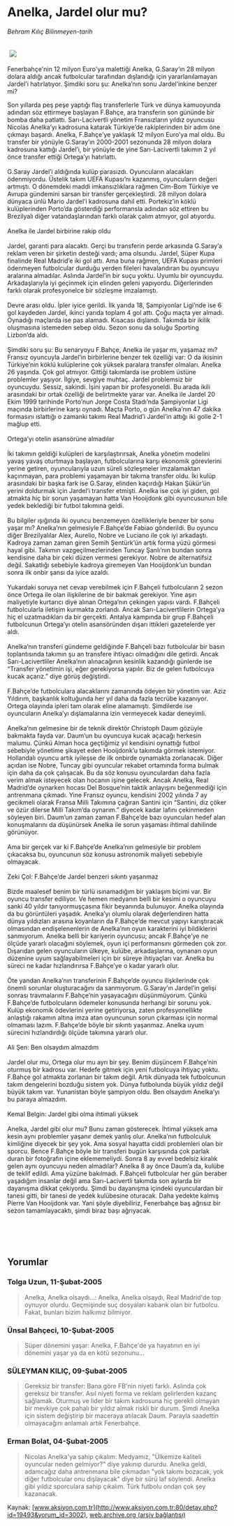 # Anelka, Jardel olur mu?

*Behram Kılıç Bilinmeyen-tarih*

<div>
 <font>
  <img border="0" height="1" src="/web/20050317005341im_/http://www.aksiyon.com.tr/images/blank.gif"/>
 </font>
 <font class="content">
  <p>
   <img border="0" hspace="5" src="http://web.archive.org/web/20050317005341im_/http://www.aksiyon.com.tr/resim/531/66.jpg" vspace="5"/>
  </p>
 </font>
 <font class="content">
  Fenerbahçe'nin 12 milyon Euro'ya malettiği Anelka, G.Saray’ın 28 milyon dolara aldığı ancak futbolcular tarafından dışlandığı için yararlanılamayan Jardel'i hatırlatıyor. Şimdiki soru şu: Anelka’nın sonu Jardel’inkine benzer mi?
 </font>
 <br/>
 <p>
  <font class="content">
   Son yıllarda peş peşe yaptığı flaş transferlerle Türk ve dünya kamuoyunda adından söz ettirmeye başlayan F.Bahçe, ara transferin son gününde bir bomba daha patlattı. Sarı-Lacivertli yönetim Fransızların yıldız oyuncusu Nicolas Anelka’yı kadrosuna katarak Türkiye’de rakiplerinden bir adım öne çıkmayı başardı. Anelka, F.Bahçe’ye yaklaşık 12 milyon Euro’ya mal oldu. Bu transfer bir yönüyle G.Saray’ın 2000-2001 sezonunda 28 milyon dolara kadrosuna kattığı Jardel’i, bir yönüyle de yine Sarı-Lacivertli takımın 2 yıl önce transfer ettiği Ortega’yı hatırlattı.
   <br>
    <br>
     G.Saray Jardel’i aldığında kulüp parasızdı. Oyuncuların alacakları ödenmiyordu. Üstelik takım UEFA Kupası’nı kazanmış, oyuncuların değeri artmıştı. O dönemdeki maddi imkansızlıklara rağmen Cim-Bom Türkiye ve Avrupa gündemini sarsan bir transfer gerçekleştirdi. 28 milyon dolara dünyaca ünlü Mario Jardel’i kadrosuna dahil etti. Portekiz’in köklü kulüplerinden Porto’da gösterdiği performansla adından söz ettiren bu Brezilyalı diğer vatandaşlarından farklı olarak çalım atmıyor, gol atıyordu.
     <br>
      <br>
       Anelka ile Jardel birbirine rakip oldu
       <br/>
       <br/>
       Jardel, garanti para alacaktı. Gerçi bu transferin perde arkasında G.Saray’a reklam veren bir şirketin desteği vardı; ama olsundu. Jardel, Süper Kupa finalinde Real Madrid’e iki gol attı. Ama buna rağmen, UEFA Kupası primleri ödenmeyen futbolcular durduğu yerden fileleri havalandıran bu oyuncuyu aralarına almadılar. Aslında Jardel’in bir suçu yoktu. Uyumlu bir oyuncuydu. Arkadaşlarıyla iyi geçinmek için elinden geleni yapıyordu. Diğerlerinden farklı olarak profesyonelce bir sözleşme imzalamıştı.
       <br/>
       <br/>
       Devre arası oldu. İpler iyice gerildi. İlk yarıda 18, Şampiyonlar Ligi’nde ise 6 gol kaydeden Jardel, ikinci yarıda toplam 4 gol attı. Çoğu maçta yer almadı. Oynadığı maçlarda ise pas alamadı. Kısacası dışlandı. Takımda bir ikilik oluşmasına istemeden sebep oldu. Sezon sonu da soluğu Sporting Lizbon’da aldı.
       <br/>
       <br/>
       Şimdiki soru şu: Bu senaryoyu F.Bahçe, Anelka ile yaşar mı, yaşamaz mı? Fransız oyuncuyla Jardel’in birbirlerine benzer tek özelliği var: O da ikisinin Türkiye’nin köklü kulüplerine çok yüksek paralara transfer olmaları. Anelka 26 yaşında. Çok gol atmıyor. Gittiği takımlarda ise problem üstüne problemler yaşıyor. İlgiye, sevgiye muhtaç. Jardel problemsiz bir oyuncuydu. Sessiz, sakindi. İşini yapan bir profesyoneldi. Bu arada ikili arasındaki bir ortak özelliği de belirtmekte yarar var. Anelka ile Jardel 20 Ekim 1999 tarihinde Porto’nun Jorge Costa Stadı’nda Şampiyonlar Ligi maçında birbirlerine karşı oynadı. Maçta Porto, o gün Anelka’nın 47 dakika formasını ıslattığı o zamanki takımı Real Madrid’i Jardel’in attığı iki golle 2-1 mağlup etti.
       <br/>
       <br/>
       Ortega’yı otelin asansörüne almadılar
       <br/>
       <br/>
       İki takımın geldiği kulüpleri de karşılaştırırsak, Anelka yönetim modelini yavaş yavaş oturtmaya başlayan, futbolcularına karşı ekonomik görevlerini yerine getiren, oyuncularıyla uzun süreli sözleşmeler imzalamaktan kaçınmayan, para problemi yaşamayan bir takıma transfer oldu. İki kulüp arasındaki bir başka fark ise G.Saray, elinden kaçırdığı Hakan Şükür’ün yerini doldurmak için Jardel’i transfer etmişti. Anelka ise çok iyi giden, gol atmakta hiç bir sorun yaşamayan hatta Van Hooijdonk gibi oyuncusunun bile yedek beklediği bir futbol takımına geldi.
       <br/>
       <br/>
       Bu bilgiler ışığında iki oyuncu benzemeyen özellikleriyle benzer bir sonu yaşar mı? Anelka’nın gelmesiyle F.Bahçe’de Fabiao gönderildi. Bu oyuncu diğer Brezilyalılar Alex, Aurelio, Nobre ve Luciano ile çok iyi arkadaştı. Kadroya zaman zaman giren Semih Şentürk’ün artık forma yüzü görmesi hayal gibi. Takımın vazgeçilmezlerinden Tuncay Şanlı’nın bundan sonra kendisine daha bir çeki düzen vermesi gerekiyor. Nobre de alternatifsiz değil. Sakatlığı sebebiyle kadroya giremeyen Van Hooijdonk’un bundan sonra ilk onbir şansı da iyice azaldı.
       <br/>
       <br/>
       Yukardaki soruya net cevap verebilmek için F.Bahçeli futbolcuların 2 sezon önce Ortega ile olan ilişkilerine de bir bakmak gerekiyor. Yine aşırı maliyetiyle kurtarıcı diye alınan Ortega’nın çekingen yapısı vardı. F.Bahçeli futbolcularla iletişim kurmakta zorlandı. Ancak Sarı-Lacivertlilerin Ortega’ya hiç el uzatmadıkları da bir gerçekti. Antalya kampında bir grup F.Bahçeli futbolcunun Ortega’yı otelin asansöründen dışarı ittikleri gazetelerde yer aldı.
       <br/>
       <br/>
       Anelka’nın transferi gündeme geldiğinde F.Bahçeli bazı futbolcular bir basın toplantısında takımın şu an transfere ihtiyacı olmadığını dile getirdi. Ancak Sarı-Lacivertliler Anelka’nın alınacağının kesinlik kazandığı günlerde ise “Transfer yönetimin işi, eğer gerekiyorsa yapılır. Biz de gelen futbolcuya kucak açarız.” diye görüş değiştirdi.
       <br/>
       <br/>
       F.Bahçe’de futbolculara alacaklarını zamanında ödeyen bir yönetim var. Aziz Yıldırım, başkanlık koltuğunda her yıl daha da fazla tecrübe kazanıyor. Ortega olayında ipleri tam olarak eline alamamıştı. Şimdilerde ise oyuncuların Anelka’yı dışlamalarına izin vermeyecek kadar deneyimli.
       <br/>
       <br/>
       Anelka’nın gelmesine bir de teknik direktör Christoph Daum gözüyle bakmakta fayda var. Daum’un bu oyuncuya kucak açacağı herkesin malumu. Çünkü Alman hoca geçtiğimiz yıl kendisini oynattığı futbol sebebiyle yönetime şikayet eden Hooijdonk’u takımda görmek istemiyor. Hollandalı oyuncu artık iyileşse de ilk onbirde oynamakta zorlanacak. Diğer açıdan ise Nobre, Tuncay gibi oyuncular rekabet ortamında forma bulmak için daha da çok çalışacak. Bu da söz konusu oyunculardan daha fazla verim almak isteyecek olan hocanın işine gelecek. Ancak Anelka, Real Madrid’de oynarken hocası Del Bosque’nin taktik anlayışını beğenmediği için antrenmana çıkmadı. Yine Fransız oyuncu, kendisini 2002 yılında 7 ay gecikmeli olarak Fransa Milli Takımına çağıran Santini için “Santini, diz çöker ve özür dilerse Milli Takım’da oynarım.” diyecek kadar lafını çekinmeden söyleyen biri. Daum’un zaman zaman F.Bahçe’de bazı oyuncuları hedef alan konuşmalarını da düşünürsek Anelka ile sorun yaşaması ihtimal dahilinde görünüyor.
       <br/>
       <br/>
       Ama bir gerçek var ki F.Bahçe’de Anelka’nın gelmesiyle bir problem çıkacaksa bu, oyuncunun söz konusu astronomik maliyeti sebebiyle olmayacak.
       <br/>
       <br/>
       Zeki Çol: F.Bahçe’de Jardel benzeri sıkıntı yaşanmaz
       <br/>
       <br/>
       Bizde maalesef benim bir türlü ısınamadığım bir yaklaşım biçimi var. Bir oyuncu transfer ediliyor. Ve hemen medyanın belli bir kesimi o oyuncuyu sanki 40 yıldır tanıyormuşçasına fikir beyanında bulunuyor. Anelka olayında da bu görüntüleri yaşadık. Anelka’yı olumlu olarak değerlendiren hatta dünya yıldızları arasına koyanların da F.Bahçe’de mevcut yapıyı karıştıracak olmasından endişelenenlerin de Anelka’nın oyun karakterini iyi bildiklerini sanmıyorum. Anelka belli bir kariyerin oyuncusu; ancak F.Bahçe’ye ne ölçüde yararlı olacağını söylemek, oyun içi performansını görmeden çok zor. Dışarıdan gelen oyuncuların ülkeye, kulübe, arkadaşlarına, oynanan oyun düzenine uyum sağlayabilmeleri için bir süreye ihtiyaçları var. Anelka bu süreci ne kadar hızlandırırsa F.Bahçe’ye o kadar yararlı olur.
       <br/>
       <br/>
       Öte yandan Anelka’nın transferinin F.Bahçe’de oyuncu ilişkilerinde çok önemli sorunlar oluşturacağını da sanmıyorum. G.Saray’ın Jardel’in gelişi sonrası travmalarını F.Bahçe’nin yaşayacağını düşünmüyorum. Çünkü F.Bahçe’de futbolcuların ödemeler konusunda herhangi bir sorunu yok. Kulüp ekonomik ödevlerini yerine getiriyorsa, zaten profesyonellikte anlaştığı rakamın altına imza atan oyuncunun sorun çıkarması için normal olmaması lazım. F.Bahçe’de böyle bir sıkıntı yaşanmaz. Anelka uyum sürecini hızlandırdığı ölçüde takımına yararlı olur.
       <br/>
       <br/>
       Ali Şen: Ben olsaydım almazdım
       <br/>
       <br/>
       Jardel olur mu, Ortega olur mu ayrı bir şey. Benim düşüncem F.Bahçe’nin oturmuş bir kadrosu var. Hedefe gitmek için yeni futbolcuya ihtiyaç yoktu. F.Bahçe gol atmakta zorlanan bir takım değil. Artık dünyada tek futbolcunun takım dengelerini bozduğu sistem yok. Dünya futbolunda büyük yıldız değil büyük takım var. Yunanistan böyle şampiyon oldu. Ben olsaydım Anelka’yı bu paraya almazdım.
       <br/>
       <br/>
       Kemal Belgin: Jardel gibi olma ihtimali yüksek
       <br/>
       <br/>
       Anelka, Jardel gibi olur mu? Bunu zaman gösterecek. İhtimal yüksek ama kesin aynı problemler yaşanır demek yanlış olur. Anelka’nın futbolculuk kimliğine diyecek bir şey yok. Ama sosyal hayatta ciddi problemleri olan bir sporcu. Bence F.Bahçe böyle bir transferi bugün karşısında çok parlak duran bir fotoğrafın içine eklememeliydi. Sonra 8 ay evvel bedelsiz kiralık gelen aynı oyuncuyu neden almadılar? Anelka 8 ay önce Daum’a da, kulübe de teklif edildi. Ama yüzüne bakılmadı. F.Bahçeli futbolcular her gün beraber yaşadığım insanlar değil ama Sarı-Lacivertli takımda son aylarda bir dayanışma dikkat çekiyordu. Şimdi bu dayanışma içindeki oyunculardan bir tanesi gitti, bir tanesi de yedek kulübesine oturacak. Daha yedekte kalmış Pierre Van Hooijdonk var. Yani şöyle diyebiliriz, Fenerbahçe baş ağrısız bir sezon tamamlayacaktı, şimdi biraz başı ağrıyacak.
       <br/>
      </br>
     </br>
    </br>
   </br>
  </font>
 </p>
</div>


## Yorumlar

### Tolga Uzun, 11-Şubat-2005
> Anelka, Anelka olsaydı...: 
> Anelka, Anelka olsaydı, Real Madrid'de top oynuyor olurdu. Geçmişinde suç dosyaları kabarık olan bir futbolcu. Fakat, bunları bizim halkımız bilmiyor.

### Ünsal Bahçeci, 10-Şubat-2005
> Süper dönemini yaşar: 
> Anelka, F.Bahçe'de ya hayatının en iyi dönemini yaşar ya da en kötü sezonunu...

### SÜLEYMAN KILIÇ, 09-Şubat-2005
> Gereksiz bir transfer: 
> Bana göre FB'nin niyeti farklı. Aslında çok gereksiz bir transfer. Asıl niyeti forma ve reklam gelirlerden kazanç sağlamak. Oturmuş ve lider bir takım kadrosuna hiç gerekli olmayan bir mevkiye çok pahalı bir yıldız almak riskli bir durum. Şimdi Anelka için sistem değiştirip bir maceraya atılacak Daum. Parayla saadettin olmayacağını anlamalı artık Fenerbahçe.

### Erman Bolat, 04-Şubat-2005
> Nicolas Anelka'ya sahip çıkalım: 
> Medyamız, "Ülkemize kaliteli oyuncular neden gelmiyor?" diye yakınıp dururdu. Anelka geldi, adamcağız daha antrenmana bile çıkmadan "yok takımı bozacak, yok diğer futbolcular onu dışlayacak"  diye bir sürü laf söylendi. Anelka gibi yıldız sporculara sahip çıkalım. Türk futbolu ondan çok şey kazanacak.

Kaynak: [www.aksiyon.com.tr](http://www.aksiyon.com.tr:80/detay.php?id=19493&yorum_id=3002), [web.archive.org (arşiv bağlantısı)](http://web.archive.org/web/20050317005341/http://www.aksiyon.com.tr:80/detay.php?id=19493&yorum_id=3002)
